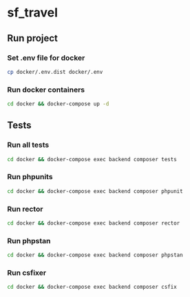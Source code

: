 # sf_travel

## Run project

### Set .env file for docker

```sh
cp docker/.env.dist docker/.env
```

### Run docker containers

```sh
cd docker && docker-compose up -d
```

## Tests

### Run all tests

```sh
cd docker && docker-compose exec backend composer tests
```

### Run phpunits

```sh
cd docker && docker-compose exec backend composer phpunit
```

### Run rector

```sh
cd docker && docker-compose exec backend composer rector
```

### Run phpstan

```sh
cd docker && docker-compose exec backend composer phpstan
```

### Run csfixer

```sh
cd docker && docker-compose exec backend composer csfix
```
